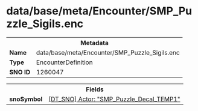 <h1>data/base/meta/Encounter/SMP_Puzzle_Sigils.enc</h1><table><tr><th colspan="100%">Metadata</th></tr><tr><td><b>Name</b></td><td>data/base/meta/Encounter/SMP_Puzzle_Sigils.enc</td></tr><tr><td><b>Type</b></td><td>EncounterDefinition</td></tr><tr><td><b>SNO ID</b></td><td>1260047</td></tr></table>

<table><tr><th colspan="100%">Fields</th></tr><tr><td><b>snoSymbol</b></td><td><a href="..\Actor\SMP_Puzzle_Decal_TEMP1.acr.md">[DT_SNO] Actor: "SMP_Puzzle_Decal_TEMP1"</a></td></tr></table>

